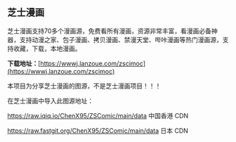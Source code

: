## 芝士漫画
芝士漫画支持70多个漫画源，免费看所有漫画，资源非常丰富，看漫画必备神器，支持动漫之家、包子漫画、拷贝漫画、禁漫天堂、哔咔漫画等热门漫画源，支持收藏，下载，本地漫画。

**下载地址：**[https://wwwj.lanzoue.com/zscimoc](https://wwwj.lanzoue.com/zscimoc)

本项目为分享芝士漫画的图源，不是芝士漫画项目！！！

在芝士漫画中导入此图源地址：

https://raw.iqiq.io/ChenX95/ZSComic/main/data  中国香港 CDN

https://raw.fastgit.org/ChenX95/ZSComic/main/data  日本 CDN
